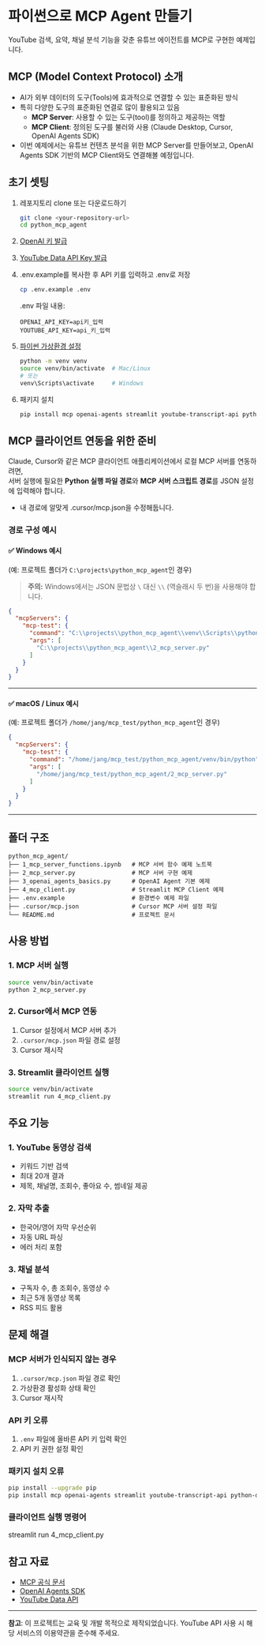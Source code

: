 # 파이썬으로 MCP Agent 만들기

YouTube 검색, 요약, 채널 분석 기능을 갖춘 유튜브 에이전트를 MCP로 구현한 예제입니다.

## MCP (Model Context Protocol) 소개

- AI가 외부 데이터의 도구(Tools)에 효과적으로 연결할 수 있는 표준화된 방식
- 특히 다양한 도구의 표준화된 연결로 많이 활용되고 있음
    - **MCP Server**: 사용할 수 있는 도구(tool)를 정의하고 제공하는 역할  
    - **MCP Client**: 정의된 도구를 불러와 사용 (Claude Desktop, Cursor, OpenAI Agents SDK)
- 이번 예제에서는 유튜브 컨텐츠 분석을 위한 MCP Server를 만들어보고, OpenAI Agents SDK 기반의 MCP Client와도 연결해볼 예정입니다.

## 초기 셋팅

1. 레포지토리 clone 또는 다운로드하기
    ```bash
    git clone <your-repository-url>
    cd python_mcp_agent
    ```
2. [OpenAI 키 발급](https://platform.openai.com/api-keys)
3. [YouTube Data API Key 발급](https://console.cloud.google.com/apis/credentials)
4. .env.example를 복사한 후 API 키를 입력하고 .env로 저장

    ```bash
    cp .env.example .env
    ```

    .env 파일 내용:
    ```env
    OPENAI_API_KEY=api키_입력
    YOUTUBE_API_KEY=api_키_입력
    ```

5. [파이썬 가상환경 설정](https://docs.python.org/3/library/venv.html)
    ```bash
    python -m venv venv
    source venv/bin/activate  # Mac/Linux
    # 또는
    venv\Scripts\activate     # Windows
    ```
6. 패키지 설치

    ```bash
    pip install mcp openai-agents streamlit youtube-transcript-api python-dotenv requests
    ```

## MCP 클라이언트 연동을 위한 준비

Claude, Cursor와 같은 MCP 클라이언트 애플리케이션에서 로컬 MCP 서버를 연동하려면,  
서버 실행에 필요한 **Python 실행 파일 경로**와 **MCP 서버 스크립트 경로**를 JSON 설정에 입력해야 합니다.
- 내 경로에 알맞게 .cursor/mcp.json을 수정해둡니다.

### 경로 구성 예시

#### ✅ Windows 예시  
(예: 프로젝트 폴더가 `C:\projects\python_mcp_agent`인 경우)

> **주의:** Windows에서는 JSON 문법상 `\` 대신 `\\` (역슬래시 두 번)을 사용해야 합니다.

```json
{
  "mcpServers": {
    "mcp-test": {
      "command": "C:\\projects\\python_mcp_agent\\venv\\Scripts\\python.exe",
      "args": [
        "C:\\projects\\python_mcp_agent\\2_mcp_server.py"
      ]
    }
  }
}
```

---

#### ✅ macOS / Linux 예시  
(예: 프로젝트 폴더가 `/home/jang/mcp_test/python_mcp_agent`인 경우)

```json
{
  "mcpServers": {
    "mcp-test": {
      "command": "/home/jang/mcp_test/python_mcp_agent/venv/bin/python",
      "args": [
        "/home/jang/mcp_test/python_mcp_agent/2_mcp_server.py"
      ]
    }
  }
}
```

---

## 폴더 구조

```
python_mcp_agent/
├── 1_mcp_server_functions.ipynb   # MCP 서버 함수 예제 노트북
├── 2_mcp_server.py                # MCP 서버 구현 예제
├── 3_openai_agents_basics.py      # OpenAI Agent 기본 예제
├── 4_mcp_client.py                # Streamlit MCP Client 예제
├── .env.example                   # 환경변수 예제 파일
├── .cursor/mcp.json               # Cursor MCP 서버 설정 파일
└── README.md                      # 프로젝트 문서
```

## 사용 방법

### 1. MCP 서버 실행
```bash
source venv/bin/activate
python 2_mcp_server.py
```

### 2. Cursor에서 MCP 연동
1. Cursor 설정에서 MCP 서버 추가
2. `.cursor/mcp.json` 파일 경로 설정
3. Cursor 재시작

### 3. Streamlit 클라이언트 실행
```bash
source venv/bin/activate
streamlit run 4_mcp_client.py
```

## 주요 기능

### 1. YouTube 동영상 검색
- 키워드 기반 검색
- 최대 20개 결과
- 제목, 채널명, 조회수, 좋아요 수, 썸네일 제공

### 2. 자막 추출
- 한국어/영어 자막 우선순위
- 자동 URL 파싱
- 에러 처리 포함

### 3. 채널 분석
- 구독자 수, 총 조회수, 동영상 수
- 최근 5개 동영상 목록
- RSS 피드 활용

## 문제 해결

### MCP 서버가 인식되지 않는 경우
1. `.cursor/mcp.json` 파일 경로 확인
2. 가상환경 활성화 상태 확인
3. Cursor 재시작

### API 키 오류
1. `.env` 파일에 올바른 API 키 입력 확인
2. API 키 권한 설정 확인

### 패키지 설치 오류
```bash
pip install --upgrade pip
pip install mcp openai-agents streamlit youtube-transcript-api python-dotenv requests
```
### 클라이언트 실행 명령어
streamlit run 4_mcp_client.py

## 참고 자료

- [MCP 공식 문서](https://modelcontextprotocol.io/)
- [OpenAI Agents SDK](https://github.com/openai/openai-python)
- [YouTube Data API](https://developers.google.com/youtube/v3)

---

**참고**: 이 프로젝트는 교육 및 개발 목적으로 제작되었습니다. YouTube API 사용 시 해당 서비스의 이용약관을 준수해 주세요.
